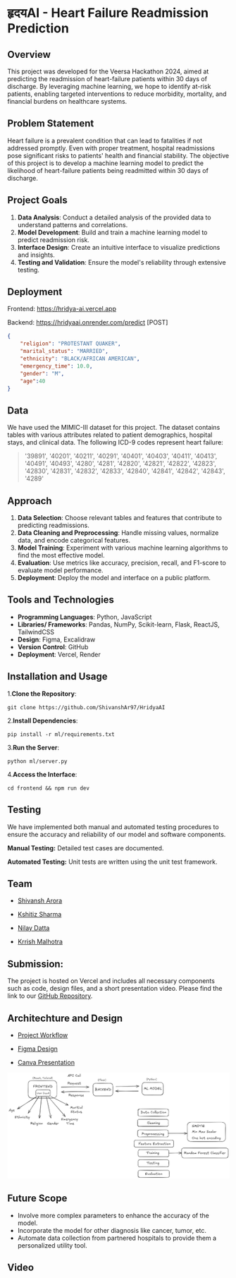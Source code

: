 # हृदयAI - Heart Failure Readmission Prediction

## Overview

This project was developed for the Veersa Hackathon 2024, aimed at predicting the readmission of heart-failure patients within 30 days of discharge. By leveraging machine learning, we hope to identify at-risk patients, enabling targeted interventions to reduce morbidity, mortality, and financial burdens on healthcare systems.

## Problem Statement

Heart failure is a prevalent condition that can lead to fatalities if not addressed promptly. Even with proper treatment, hospital readmissions pose significant risks to patients' health and financial stability. The objective of this project is to develop a machine learning model to predict the likelihood of heart-failure patients being readmitted within 30 days of discharge.

## Project Goals

1. **Data Analysis**: Conduct a detailed analysis of the provided data to understand patterns and correlations.
2. **Model Development**: Build and train a machine learning model to predict readmission risk.
3. **Interface Design**: Create an intuitive interface to visualize predictions and insights.
4. **Testing and Validation**: Ensure the model's reliability through extensive testing.

## Deployment

Frontend: https://hridya-ai.vercel.app

Backend: https://hridyaai.onrender.com/predict [POST]

```json
{
    "religion": "PROTESTANT QUAKER",
    "marital_status": "MARRIED",
    "ethnicity": "BLACK/AFRICAN AMERICAN",
    "emergency_time": 10.0,
    "gender": "M",
    "age":40
}
```


## Data

We have used the MIMIC-III dataset for this project. The dataset contains tables with various attributes related to patient demographics, hospital stays, and clinical data. The following ICD-9 codes represent heart failure:

> '39891', '40201', '40211', '40291', '40401', '40403', '40411', '40413',
'40491', '40493', '4280', '4281', '42820', '42821', '42822', '42823',
'42830', '42831', '42832', '42833', '42840', '42841', '42842', '42843', '4289'


## Approach

1. **Data Selection**: Choose relevant tables and features that contribute to predicting readmissions.
2. **Data Cleaning and Preprocessing**: Handle missing values, normalize data, and encode categorical features.
3. **Model Training**: Experiment with various machine learning algorithms to find the most effective model.
4. **Evaluation**: Use metrics like accuracy, precision, recall, and F1-score to evaluate model performance.
5. **Deployment**: Deploy the model and interface on a public platform.

## Tools and Technologies

- **Programming Languages**: Python, JavaScript
- **Libraries/ Frameworks**: Pandas, NumPy, Scikit-learn, Flask, ReactJS, TailwindCSS
- **Design**: Figma, Excalidraw
- **Version Control**: GitHub
- **Deployment**: Vercel, Render

## Installation and Usage
1.**Clone the Repository**: 

```
git clone https://github.com/ShivanshAr97/HridyaAI
```

2.**Install Dependencies**:

```
pip install -r ml/requirements.txt
```

3.**Run the Server**: 
```
python ml/server.py
```

4.**Access the Interface**: 
```
cd frontend && npm run dev
```

## Testing
We have implemented both manual and automated testing procedures to ensure the accuracy and reliability of our model and software components.

**Manual Testing:**
Detailed test cases are documented.

**Automated Testing:** 
Unit tests are written using the unit test framework.

## Team

- [Shivansh Arora](https://github.com/shivanshar97)

- [Kshitiz Sharma](https://github.com/kshitiz11101)

- [Nilay Datta](https://github.com/nilaydatta1234)

- [Krrish Malhotra](https://github.com/ota0912)

## Submission:

The project is hosted on Vercel and includes all necessary components such as code, design files, and a short presentation video. Please find the link to our [GitHub Repository](https://github.com/ShivanshAr97/HridyaAI).

## Architechture and Design

- [Project Workflow](https://excalidraw.com/#json=GcJURuKrR7GKULACPi_HL,XjAlmsAjPuUFf-2s8kJ3nw)

- [Figma Design](https://www.figma.com/design/3aGOhbBEblEvr4HCy1m1LT/Veersa?node-id=0-1&t=uQiAmIdNgSciV4OT-1)

- [Canva Presentation](https://www.canva.com/design/DAGBlPKyO3M/xMkP2nAkGD7kRWcjwjnZeA/view?utm_content=DAGBlPKyO3M&utm_campaign=designshare&utm_medium=link&utm_source=editor)

![alt text](image.png)


## Future Scope
- Involve more complex parameters to enhance the accuracy of the model.
- Incorporate the model for other diagnosis like cancer, tumor, etc.
- Automate data collection from partnered hospitals to provide them a personalized utility tool.

## Video